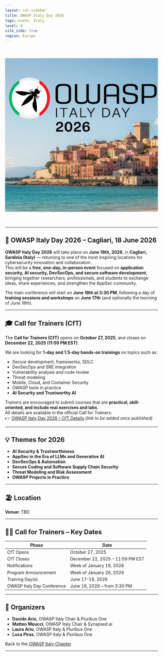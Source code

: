 ```yaml
---
layout: col-sidebar
title: OWASP Italy Day 2026
tags: event, Italy
level: 0
site_side: true
region: Europe
---
```


<br> 
<br> 
<center> 
<img src="https://github.com/OWASP/www-chapter-italy/blob/master/assets/images/OWASPITADAY2026Banner.png?raw=true" width=1600/>  
</center>
<br> 
<br> 

---

## 📅 OWASP Italy Day 2026 – Cagliari, 18 June 2026  

**OWASP Italy Day 2026** will take place on **June 18th, 2026**, in **Cagliari, Sardinia (Italy)** — returning to one of the most inspiring locations for cybersecurity innovation and collaboration.  
This will be a **free, one-day, in-person event** focused on **application security, AI security, DevSecOps, and secure software development**, bringing together researchers, professionals, and students to exchange ideas, share experiences, and strengthen the AppSec community.  

The main conference will start on **June 18th at 3:30 PM**, following a day of **training sessions and workshops** on **June 17th** (and optionally the morning of June 18th).  

---

## 🎓 Call for Trainers (CfT)

The **Call for Trainers (CfT)** opens on **October 27, 2025**, and closes on **December 22, 2025 (11:59 PM EST)**.  

We are looking for **1-day and 1.5-day hands-on trainings** on topics such as:  

- Secure development, frameworks, SDLC  
- DevSecOps and SRE integration  
- Vulnerability analysis and code review  
- Threat modeling  
- Mobile, Cloud, and Container Security  
- OWASP tools in practice  
- **AI Security and Trustworthy AI**  

Trainers are encouraged to submit courses that are **practical, skill-oriented, and include real exercises and labs**.  
All details are available in the official Call for Trainers:  
👉 [OWASP Italy Day 2026 – CfT Details](#) *(link to be added once published)*  

---

## 💡 Themes for 2026

- **AI Security & Trustworthiness**  
- **AppSec in the Era of LLMs and Generative AI**  
- **DevSecOps & Automation**  
- **Secure Coding and Software Supply Chain Security**  
- **Threat Modeling and Risk Assessment**  
- **OWASP Projects in Practice**

---

## 🏖️ Location

**Venue:** TBD 

---

## 🧑‍🏫 Call for Trainers – Key Dates

| Phase | Date |
|-------|------|
| CfT Opens | October 27, 2025 |
| CfT Closes | December 22, 2025 – 11:59 PM EST |
| Notifications | Week of January 19, 2026 |
| Program Announcement | Week of January 26, 2026 |
| Training Day(s) | June 17–18, 2026 |
| OWASP Italy Day Conference | June 18, 2026 – from 3:30 PM |

---

## 🧭 Organizers

- **Davide Ariu**, OWASP Italy Chair & Pluribus One  
- **Matteo Meucci**, OWASP Italy Chair & Synapsed.ai
- **Laura Ariu**, OWASP Italy & Pluribus One
- **Luca Piras**, OWASP Italy & Pluribus One

Back to the [OWASP Italy Chapter](https://owasp.org/www-chapter-italy)

---
